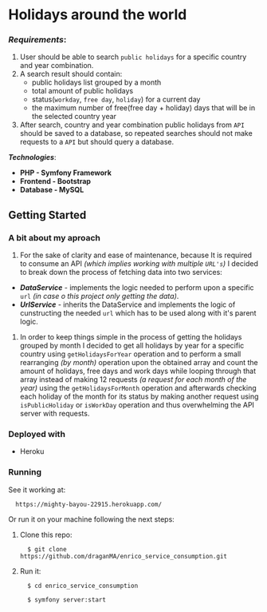 # Holidays around the world

### ***Requirements***:

1. User should be able to search <code>public holidays</code> for a specific country and year combination.
2. A search result should contain: 
   -   public holidays list grouped by a month
   -   total amount of public holidays
   -   status(<code>workday</code>, <code>free day</code>, <code>holiday</code>) for a current day
   -   the maximum number of free(free day + holiday) days that will be in the selected country year
3. After search, country and year combination public holidays from <code>API</code> should be saved to a database, so repeated searches should not make requests to a <code>API</code> but should query a database.

***Technologies***:
- **PHP - Symfony Framework**
- **Frontend - Bootstrap**
- **Database - MySQL**

## Getting Started

### A bit about my aproach

1. For the sake of clarity and ease of maintenance, because It is required to consume an API *(which implies working with multiple <code>URL's</code>)* I decided to break down  the process of fetching data into two services: 

- ***DataService*** - implements the logic needed to perform upon a specific <code>url</code> *(in case o this project only getting the data)*.
- ***UrlService*** - inherits the DataService and implements the logic of cunstructing the needed <code>url</code> which has to be used along with it's parent logic.
  
1. In order to keep things simple in the process of getting the holidays grouped by month I decided to get all holidays by year for a specific country using <code>getHolidaysForYear</code> operation and to perform a small rearranging *(by month)* operation upon the obtained array and count the amount of holidays, free days and work days while looping through that array instead of making 12 requests *(a request for each month of the year)* using the <code>getHolidaysForMonth</code> operation and afterwards checking each holiday of the month for its status by making another request using <code>isPublicHoliday</code> or <code>isWorkDay</code> operation and thus overwhelming the API server with requests. 

### Deployed with

- Heroku

### Running

See it working at: 

      https://mighty-bayou-22915.herokuapp.com/

Or run it on your machine following the next steps:

1. Clone this repo:

         $ git clone https://github.com/draganMA/enrico_service_consumption.git   

2. Run it:

         $ cd enrico_service_consumption
      >
         $ symfony server:start
